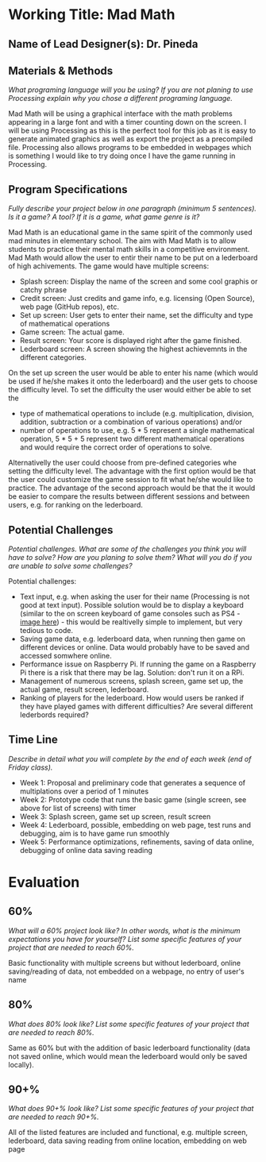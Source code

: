 # Working Title: Mad Math
## Name of Lead Designer(s): Dr. Pineda 

## Materials & Methods
_What programing language will you be using? If you are not planing to use Processing explain why you chose a different programing language._

Mad Math will be using a graphical interface with the math problems appearing in a large font and with a timer counting down on the screen. I will be using Processing as this is the perfect tool for this job as it is easy to generate animated graphics as well as export the project as a precompiled file. Processing also allows programs to be embedded in webpages which is something I would like to try doing once I have the game running in Processing.

## Program Specifications
_Fully describe your project below in one paragraph (minimum 5 sentences). Is it a game? A tool? If it is a game, what game genre is it?_

Mad Math is an educational game in the same spirit of the commonly used mad minutes in elementary school. The aim with Mad Math is to allow students to practice their mental math skills in a competitive environment. Mad Math would allow the user to entir their name to be put on a lederboard of high achivements. The game would have multiple screens:

* Splash screen: Display the name of the screen and some cool graphis or catchy phrase
* Credit screen: Just credits and game info, e.g. licensing (Open Source), web page (GitHub repos), etc.
* Set up screen: User gets to enter their name, set the difficulty and type of mathematical operations
* Game screen: The actual game.
* Result screen: Your score is displayed right after the game finished.
* Lederboard screen: A screen showing the highest achievemnts in the different categories.

On the set up screen the user would be able to enter his name (which would be used if he/she makes it onto the lederboard) and the user gets to choose the difficulty level. To set the difficulty the user would either be able to set the 

* type of mathematical operations to include (e.g. multiplication, division, addition, subtraction or a combination of various operations) and/or
* number of operations to use, e.g. 5 * 5 represent a single mathematical operation, 5 * 5 + 5 represent two different mathematical operations and would require the correct order of operations to solve.

Alternativelly the user could choose from pre-defined categories whe setting the difficulty level. The advantage with the first option would be that the user could customize the game session to fit what he/she would like to practice. The advantage of the second approach would be that the it would be easier to compare the results between different sessions and between users, e.g. for ranking on the lederboard.

## Potential Challenges

_Potential challenges. What are some of the challenges you think you will have to solve? How are you planing to solve them? What will you do if you are unable to solve some challenges?_

Potential challenges:
* Text input, e.g. when asking the user for their name (Processing is not good at text input). Possible solution would be to display a keyboard (similar to the on screen keyboard of game consoles such as PS4 - [image here](http://www.unstoppablegamer.com/wp-content/uploads/2015/04/10915086_775004020681_9091626405983050562_o.jpg)) - this would be realtivelly simple to implement, but very tedious to code.
* Saving game data, e.g. lederboard data, when running then game on different devices or online. Data would probably have to be saved and accessed somwhere online.
* Performance issue on Raspberry Pi. If running the game on a Raspberry Pi there is a risk that there may be lag. Solution: don't run it on a RPi.
* Management of numerous screens, splash screen, game set up, the actual game, result screen, lederboard.
* Ranking of players for the lederboard. How would users be ranked if they have played games with different difficulties? Are several different lederbords required?

## Time Line
_Describe in detail what you will complete by the end of each week (end of Friday class)._

* Week 1: Proposal and preliminary code that generates a sequence of multiplations over a period of 1 minutes
* Week 2: Prototype code that runs the basic game (single screen, see above for list of screens) with timer
* Week 3: Splash screen, game set up screen, result screen
* Week 4: Lederboard, possible, embedding on web page, test runs and debugging, aim is to have game run smoothly
* Week 5: Performance optimizations, refinements, saving of data online, debugging of online data saving reading

# Evaluation
## 60%
_What will a 60% project look like?  In other words, what is the minimum expectations you have for yourself?  List some specific features of your project that are needed to reach 60%._

Basic functionality with multiple screens but without lederboard, online saving/reading of data, not embedded on a webpage, no entry of user's name

## 80%
_What does 80% look like?   List some specific features of your project that are needed to reach 80%._

Same as 60% but with the addition of basic lederboard functionality (data not saved online, which would mean the lederboard would only be saved locally).

## 90+%
_What does 90+% look like?   List some specific features of your project that are needed to reach 90+%._

All of the listed features are included and functional, e.g. multiple screen, lederboard, data saving reading from online location, embedding on web page

